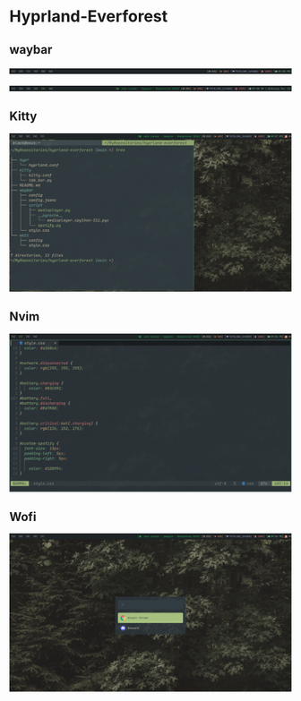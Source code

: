 # Hyprland-Everforest

## waybar

![waybar-2](./assets/waybar-2.png)

![waybar-1](./assets/waybar-1.png)

## Kitty

![](./assets/kitty.png)

## Nvim

![](./assets/nvim.png)

## Wofi

![](./assets/wofi.png)
